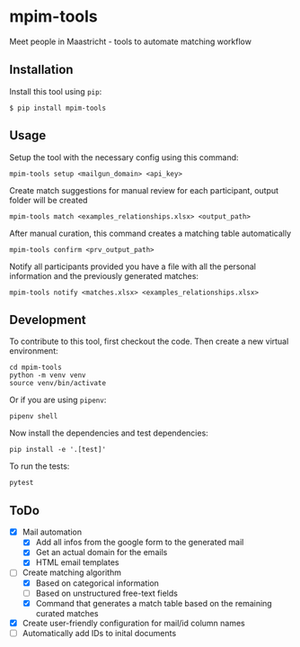 # mpim-tools
Meet people in Maastricht - tools to automate matching workflow

## Installation

Install this tool using `pip`:

    $ pip install mpim-tools

## Usage

Setup the tool with the necessary config using this command:
    
    mpim-tools setup <mailgun_domain> <api_key>

Create match suggestions for manual review for each participant, output folder will be created

    mpim-tools match <examples_relationships.xlsx> <output_path>

After manual curation, this command creates a matching table automatically

    mpim-tools confirm <prv_output_path>

Notify all participants provided you have a file with all the personal information and the previously generated matches:

    mpim-tools notify <matches.xlsx> <examples_relationships.xlsx> 

## Development

To contribute to this tool, first checkout the code. Then create a new virtual environment:

    cd mpim-tools
    python -m venv venv
    source venv/bin/activate

Or if you are using `pipenv`:

    pipenv shell

Now install the dependencies and test dependencies:

    pip install -e '.[test]'

To run the tests:

    pytest

## ToDo 
* [x] Mail automation
  * [x] Add all infos from the google form to the generated mail 
  * [x] Get an actual domain for the emails
  * [x] HTML email templates
* [ ] Create matching algorithm
  * [x] Based on categorical information
  * [ ] Based on unstructured free-text fields
  * [x] Command that generates a match table based on the remaining curated matches
* [x] Create user-friendly configuration for mail/id column names
* [ ] Automatically add IDs to inital documents